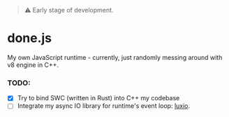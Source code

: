 > ⚠️ Early stage of development.

# done.js

My own JavaScript runtime - currently, just randomly messing around with v8 engine in C++.

### TODO:

- [x] Try to bind SWC (written in Rust) into C++ my codebase
- [ ] Integrate my async IO library for runtime's event loop: [luxio](https://github.com/michaldziuba03/luxio).
